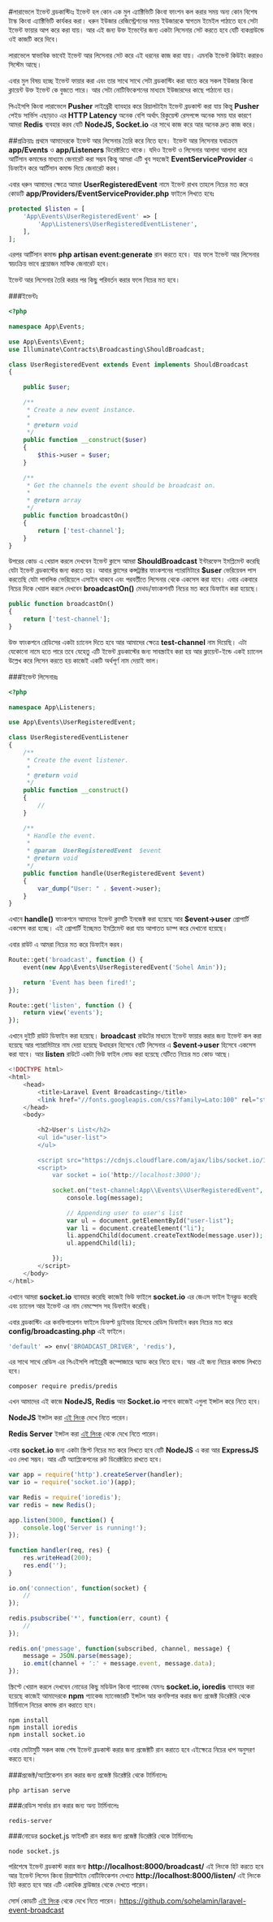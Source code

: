 #লারাভেলে ইভেন্ট ব্রডকাস্টিংঃ
ইভেন্ট হল কোন এক মুল এ্যাক্টিভিটি কিংবা ফাংশন কল করার সময় অন্য কোন বিশেষ টাস্ক কিংবা এ্যাক্টিভিটি কার্যকর করা। ধরুন ইউজার রেজিস্ট্রেশনের সময় ইউজারকে স্বাগতম ইমেইল পাঠাতে হবে সেটা ইভেন্ট ফায়ার আপ করে করা যায়। আর এই জন্য উক্ত ইভেন্টের জন্য একটা লিসেনার সেট করতে হবে যেটি ব্যকগ্রাউন্ডে ওই কাজটি করে দিবে।

লারাভেলে স্বাভাবিক ভাবেই ইভেন্ট আর লিসেনার সেট করে এই ধরনের কাজ করা যায়। এমনকি ইভেন্ট কিউইং করারও সিস্টেম আছে।

এবার মুল বিষয় হচ্ছে ইভেন্ট ফায়ার করা এবং তার সাথে সাথে সেটা ব্রডকাস্টিং করা যাতে করে সকল ইউজার কিংবা ক্লায়েন্ট উক্ত ইভেন্ট কে বুজতে পারে। আর সেটা নোটিফিকেশনের মাধ্যমে ইউজারদের কাছে পাঠানো হয়।

পিএইসপি কিংবা লারাভেলে **Pusher** লাইব্রেরী ব্যাবহার করে রিয়ালটাইম ইভেন্ট ব্রডকাস্ট করা যায় কিন্তু **Pusher** পেইড সার্ভিস এছাড়াও এর **HTTP Latency** অনেক বেশি অর্থাৎ রিকুয়েস্ট রেসপন্সে অনেক সময় যার কারণে আমরা **Redis** ব্যবহার করব যেটি **NodeJS, Socket.io** এর সাথে কাজ করে আর অনেক দ্রুত কাজ করে।

##প্রক্রিয়াঃ
প্রথমে আমাদেরকে ইভেন্ট আর লিসেনার তৈরি করে নিতে হবে। ইভেন্ট আর লিসেনার যথাক্রমে **app/Events** ও **app/Listeners** ডিরেক্টরিতে থাকে।
যদিও ইভেন্ট ও লিসেনার আলাদা আলাদা করে আর্টিসান কমান্ডের মাধ্যমে জেনারেট করা সম্ভব কিন্তু আমরা এটি খুব সহজেই **EventServiceProvider** এ ডিফাইন করে আর্টিসান কমান্ড দিয়ে জেনারেট করব।

এবার ধরুন আমাদের ক্ষেত্রে আমরা **UserRegisteredEvent** নামে ইভেন্ট রাখব তাহলে নিচের মত করে কোডটি **app/Providers/EventServiceProvider.php** ফাইলে লিখতে হবেঃ

```php
protected $listen = [ 
    'App\Events\UserRegisteredEvent' => [ 
        'App\Listeners\UserRegisteredEventListener', 
    ], 
];
```

এরপর আর্টিসান কমান্ড **php artisan event:generate** রান করতে হবে। যার ফলে ইভেন্ট আর লিসেনার স্বয়ংক্রিয় ভাবে প্রয়োজন মাফিক জেনারেট হবে।

ইভেন্ট আর লিসেনার তৈরি করার পর কিছু পরিবর্তন করার ফলে নিচের মত হবে।

###ইভেন্টঃ

```php
<?php 
 
namespace App\Events; 
 
use App\Events\Event; 
use Illuminate\Contracts\Broadcasting\ShouldBroadcast; 
 
class UserRegisteredEvent extends Event implements ShouldBroadcast 
{ 
 
    public $user; 
 
    /** 
     * Create a new event instance. 
     * 
     * @return void 
     */
    public function __construct($user) 
    { 
        $this->user = $user; 
    } 
 
    /** 
     * Get the channels the event should be broadcast on. 
     * 
     * @return array 
     */
    public function broadcastOn() 
    { 
        return ['test-channel']; 
    } 
}
```

উপরের কোড এ খেয়াল করলে দেখবেন ইভেন্ট ক্লাসে আমরা **ShouldBroadcast** ইন্টারফেস ইমপ্লিমেন্ট করেছি যেটা ইভেন্ট ব্রডকাস্টের জন্য করতে হয়। আবার ক্লাসের কন্সট্রাক্টর ফাংকশনের প্যারামিটারে **$user** ভেরিয়েবল পাস করতেছি যেটা পাবলিক ভেরিয়েলে এসাইন থাকবে এবং পরবর্তীতে লিসেনার থেকে একসেস করা যাবে।
এবার একবারে নিচের দিকে খেয়াল করলে দেখবেন **broadcastOn()** মেথড/ফাংকশনটি নিচের মত করে ডিফাইন করা হয়েছে।

```php
public function broadcastOn() 
{ 
    return ['test-channel']; 
}
```

উক্ত ফাংকশনে রেডিসের একটা চ্যানেল দিতে হবে আর আমাদের ক্ষেত্রে **test-channel** নাম দিয়েছি। এটা যেকোনো নামে হতে পারে তবে যেহেতু এটি ইভেন্ট ব্রডকাস্টের জন্য সাবস্ক্রাইব করা হয় আর ক্লায়েন্ট-ইন্ডে একই চ্যানেল উল্লেখ করে লিসেন করতে হয় কাজেই একটি অর্থপূর্ণ নাম দেয়াই ভাল।

###ইভেন্ট লিসেনারঃ

```php
<?php 
 
namespace App\Listeners; 
 
use App\Events\UserRegisteredEvent; 
 
class UserRegisteredEventListener 
{ 
    /** 
     * Create the event listener. 
     * 
     * @return void 
     */
    public function __construct() 
    { 
        // 
    } 
 
    /** 
     * Handle the event. 
     * 
     * @param  UserRegisteredEvent  $event 
     * @return void 
     */
    public function handle(UserRegisteredEvent $event) 
    { 
        var_dump("User: " . $event->user); 
    } 
} 
```

এখানে **handle()** ফাংকশনে আমাদের ইভেন্ট ক্লাসটি ইনজেক্ট করা হয়েছে আর **$event->user** প্রোপার্টি একসেস করা হচ্ছে। এই প্রোপার্টি ইচ্ছেমত ইমপ্লিমেন্ট করা যায় আপাতত ডাম্প করে দেখানো হয়েছে।

এবার রাউট এ আমরা নিচের মত করে ডিফাইন করব।

```php
Route::get('broadcast', function () { 
    event(new App\Events\UserRegisteredEvent('Sohel Amin')); 
 
    return 'Event has been fired!'; 
}); 
 
Route::get('listen', function () { 
    return view('events'); 
});
```

এখানে দুইটি রাউট ডিফাইন করা হয়েছে।
**broadcast** রাউটের মাধ্যমে ইভেন্ট ফায়ার করার জন্য ইভেন্ট কল করা হয়েছে আর প্যারামিটারে নাম দেয়া হয়েছে উধাহরন হিসেবে যেটি লিসেনার এ **$event->user** হিসেবে একসেস করা যাবে।
আর **listen** রাউটে একটা ভিউ ফাইল লোড করা হয়েছে যেটিতে নিচের মত কোড আছে।

```php
<!DOCTYPE html> 
<html> 
    <head> 
        <title>Laravel Event Broadcasting</title> 
        <link href="//fonts.googleapis.com/css?family=Lato:100" rel="stylesheet" type="text/css"> 
    </head> 
    <body> 
 
        <h2>User's List</h2> 
        <ul id="user-list"> 
        </ul> 
 
        <script src="https://cdnjs.cloudflare.com/ajax/libs/socket.io/1.3.6/socket.io.min.js"></script> 
        <script> 
            var socket = io('http://localhost:3000'); 
 
            socket.on("test-channel:App\\Events\\UserRegisteredEvent", function(message){ 
                console.log(message); 
 
                // Appending user to user's list 
                var ul = document.getElementById("user-list"); 
                var li = document.createElement("li"); 
                li.appendChild(document.createTextNode(message.user)); 
                ul.appendChild(li); 
 
            }); 
        </script> 
    </body> 
</html> 
```

এখানে আমরা **socket.io** ব্যাবহার করেছি কাজেই ভিউ ফাইলে **socket.io** এর জেএস ফাইল ইনক্লুড করেছি এবং চ্যানেল আর ইভেন্ট এর নাম নেমস্পেস সহ ডিফাইন করেছি।

এবার ব্রডকাস্টিং এর কনফিগারেশন ফাইলে ডিফল্ট ড্রাইভার হিসেবে রেডিস ডিফাইন করব নিচের মত করে **config/broadcasting.php** এই ফাইলে।

```php
'default' => env('BROADCAST_DRIVER', 'redis'),
```

এর সাথে সাথে রেডিস এর পিএইসপি লাইব্রেরী কম্পোজারে অ্যাড করে নিতে হবে।
আর এই জন্য নিচের কমান্ড লিখতে হবে।

```
composer require predis/predis
```

এখন আমাদের এই কাজে **NodeJS, Redis** আর **Socket.io** লাগবে কাজেই এগুলা ইন্সটল করে নিতে হবে।

**NodeJS** ইন্সটল করা [এই লিংক](https://nodejs.org/en/download/) দেখে নিতে পারেন।

**Redis Server** ইন্সটল করা [এই লিংক](http://redis.io/download) থেকে দেখে নিতে পারেন।

এবার **socket.io** জন্য একটা স্ক্রিপ্ট নিচের মত করে লিখতে হবে যেটি **NodeJS** এ করা আর **ExpressJS** এও লেখা সম্ভব। আর এটি অ্যাপ্লিকেশনের রুট ডিরেক্টরিতে রাখতে হবে।

```JavaScript
var app = require('http').createServer(handler);
var io = require('socket.io')(app);
 
var Redis = require('ioredis');
var redis = new Redis();
 
app.listen(3000, function() {
    console.log('Server is running!');
});
 
function handler(req, res) {
    res.writeHead(200);
    res.end('');
}
 
io.on('connection', function(socket) {
    //
});
 
redis.psubscribe('*', function(err, count) {
    //
});
 
redis.on('pmessage', function(subscribed, channel, message) {
    message = JSON.parse(message);
    io.emit(channel + ':' + message.event, message.data);
});
```

স্ক্রিপ্টে খেয়াল করলে দেখবেন নোডের কিছু মডিউল কিংবা প্যাকেজ যেমনঃ **socket.io, ioredis** ব্যাবহার করা হয়েছে কাজেই আমাদেরকে **npm** প্যাকেজ ম্যানেজারটি ইন্সটল আর কনফিগার করার জন্য প্রজেক্ট ডিরেক্টরি থেকে টার্মিনালে নিচের কমান্ড রান করাতে হবে।

```
npm install
npm install ioredis
npm install socket.io
```

এবার মোটামুটি সকল কাজ শেষ ইভেন্ট ব্রডকাস্ট করার জন্য প্রজেক্টটি রান করাতে হবে এইক্ষেত্রে নিচের ধাপ অনুসরণ করতে হবে।

###প্রজেক্ট/অ্যাপ্লিকেশন রান করার জন্য প্রজেক্ট ডিরেক্টরি থেকে টার্মিনালেঃ

```
php artisan serve
```

###রেডিস সার্ভার রান করার জন্য অন্য টার্মিনালেঃ

```
redis-server
```

###নোডের socket.js ফাইলটি রান করার জন্য প্রজেক্ট ডিরেক্টরি থেকে টার্মিনালেঃ

```
node socket.js
```

পরিশেষে ইভেন্ট ব্রডকাস্ট করার জন্য **http://localhost:8000/broadcast/** এই লিংকে হিট করতে হবে আর ইভেন্ট লিসেন কিংবা রিয়াল্টাইম নোটিফিকেশন দেখতে **http://localhost:8000/listen/** এই লিংকে হিট করতে হবে আর এটি একাধিক ব্রাউজার থেকে দেখতে পারেন।

সোর্স কোডটি [এই লিংক](https://github.com/sohelamin/laravel-event-broadcast) থেকে দেখে নিতে পারেন।
https://github.com/sohelamin/laravel-event-broadcast